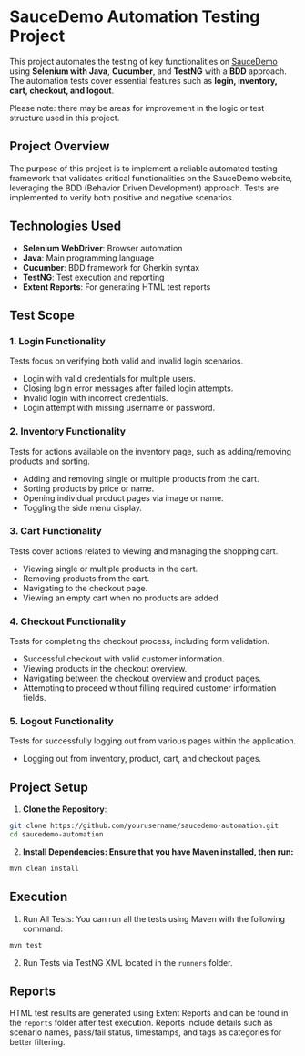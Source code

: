 # SauceDemo Automation Testing Project

This project automates the testing of key functionalities on [SauceDemo](https://www.saucedemo.com/) using **Selenium with Java**, **Cucumber**, and **TestNG** with a **BDD** approach. The automation tests cover essential features such as **login, inventory, cart, checkout, and logout**.

Please note: there may be areas for improvement in the logic or test structure used in this project.

## Project Overview

The purpose of this project is to implement a reliable automated testing framework that validates critical functionalities on the SauceDemo website, leveraging the BDD (Behavior Driven Development) approach. Tests are implemented to verify both positive and negative scenarios.

## Technologies Used

- **Selenium WebDriver**: Browser automation
- **Java**: Main programming language
- **Cucumber**: BDD framework for Gherkin syntax
- **TestNG**: Test execution and reporting
- **Extent Reports**: For generating HTML test reports

## Test Scope

### 1. Login Functionality
Tests focus on verifying both valid and invalid login scenarios.

  - Login with valid credentials for multiple users.
  - Closing login error messages after failed login attempts.
  - Invalid login with incorrect credentials.
  - Login attempt with missing username or password.

### 2. Inventory Functionality
Tests for actions available on the inventory page, such as adding/removing products and sorting.

  - Adding and removing single or multiple products from the cart.
  - Sorting products by price or name.
  - Opening individual product pages via image or name.
  - Toggling the side menu display.

### 3. Cart Functionality
Tests cover actions related to viewing and managing the shopping cart.

  - Viewing single or multiple products in the cart.
  - Removing products from the cart.
  - Navigating to the checkout page.
  - Viewing an empty cart when no products are added.

### 4. Checkout Functionality
Tests for completing the checkout process, including form validation.

  - Successful checkout with valid customer information.
  - Viewing products in the checkout overview.
  - Navigating between the checkout overview and product pages.
  - Attempting to proceed without filling required customer information fields.

### 5. Logout Functionality
Tests for successfully logging out from various pages within the application.

  - Logging out from inventory, product, cart, and checkout pages.

## Project Setup

1. **Clone the Repository**:
```bash
git clone https://github.com/yourusername/saucedemo-automation.git
cd saucedemo-automation
```

2. **Install Dependencies: Ensure that you have Maven installed, then run:** 
```bash
mvn clean install
```

## Execution    

1. Run All Tests: You can run all the tests using Maven with the following command:
```bash
mvn test
```

2. Run Tests via TestNG XML located in the `runners` folder.

## Reports

HTML test results are generated using Extent Reports and can be found in the `reports` folder after test execution. Reports include details such as scenario names, pass/fail status, timestamps, and tags as categories for better filtering.


























